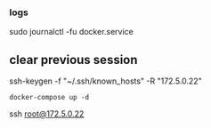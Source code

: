 ### logs
sudo journalctl -fu docker.service


## clear previous session
ssh-keygen -f "~/.ssh/known_hosts" -R "172.5.0.22"


`docker-compose up -d`

ssh root@172.5.0.22